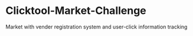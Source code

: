 # Clicktool-Market-Challenge
Market with vender registration system and user-click information tracking
